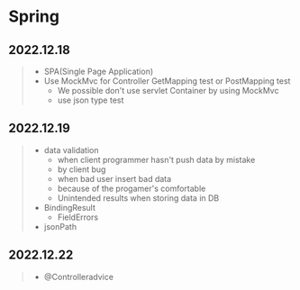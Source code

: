 # Spring

## 2022.12.18
> - SPA(Single Page Application)
> - Use MockMvc for Controller GetMapping test or PostMapping test
>   - We possible don't use servlet Container by using MockMvc
>   - use json type test

## 2022.12.19
> - data validation
>   - when client programmer hasn't push data by mistake
>   - by client bug
>   - when bad user insert bad data
>   - because of the progamer's comfortable
>   - Unintended results when storing data in DB
> - BindingResult
>   - FieldErrors
> - jsonPath    

## 2022.12.22
> - @Controlleradvice
